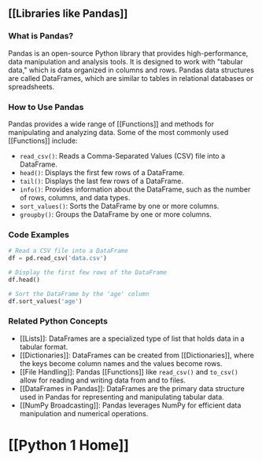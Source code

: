 ## [[Libraries like Pandas]]

### What is Pandas?
Pandas is an open-source Python library that provides high-performance, data manipulation and analysis tools. It is designed to work with "tabular data," which is data organized in columns and rows. Pandas data structures are called DataFrames, which are similar to tables in relational databases or spreadsheets.

### How to Use Pandas

Pandas provides a wide range of [[Functions]] and methods for manipulating and analyzing data. Some of the most commonly used [[Functions]] include:

- `read_csv()`: Reads a Comma-Separated Values (CSV) file into a DataFrame.
- `head()`: Displays the first few rows of a DataFrame.
- `tail()`: Displays the last few rows of a DataFrame.
- `info()`: Provides information about the DataFrame, such as the number of rows, columns, and data types.
- `sort_values()`: Sorts the DataFrame by one or more columns.
- `groupby()`: Groups the DataFrame by one or more columns.

### Code Examples

```python
# Read a CSV file into a DataFrame
df = pd.read_csv('data.csv')

# Display the first few rows of the DataFrame
df.head()
```

```python
# Sort the DataFrame by the 'age' column
df.sort_values('age')
```

### Related Python Concepts

- [[Lists]]: DataFrames are a specialized type of list that holds data in a tabular format.
- [[Dictionaries]]: DataFrames can be created from [[Dictionaries]], where the keys become column names and the values become rows.
- [[File Handling]]: Pandas [[Functions]] like `read_csv()` and `to_csv()` allow for reading and writing data from and to files.
- [[DataFrames in Pandas]]: DataFrames are the primary data structure used in Pandas for representing and manipulating tabular data.
- [[NumPy Broadcasting]]: Pandas leverages NumPy for efficient data manipulation and numerical operations.
# [[Python 1 Home]]